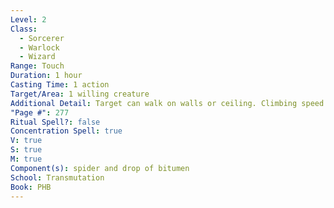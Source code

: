 ```yaml
---
Level: 2
Class:
  - Sorcerer
  - Warlock
  - Wizard
Range: Touch
Duration: 1 hour
Casting Time: 1 action
Target/Area: 1 willing creature
Additional Detail: Target can walk on walls or ceiling. Climbing speed becomes walking speed.
"Page #": 277
Ritual Spell?: false
Concentration Spell: true
V: true
S: true
M: true
Component(s): spider and drop of bitumen
School: Transmutation
Book: PHB
---
```

